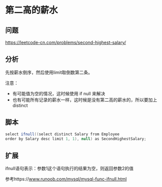 # 第二高的薪水



## 问题

https://leetcode-cn.com/problems/second-highest-salary/



## 分析

先按薪水倒序，然后使用limit取倒数第二条。

注意：

- 有可能值为空的情况，这时候使用 if null 来解决
- 也有可能所有记录的薪水一样，这时候是没有第二高的薪水的，所以要加上distinct



## 脚本

```java
select ifnull((select distinct Salary from Employee 
order by Salary desc limit 1, 1), null) as SecondHighestSalary;
```



## 扩展

ifnull语句表示：参数1这个语句执行的结果为空，则返回参数2的值

参考https://www.runoob.com/mysql/mysql-func-ifnull.html

